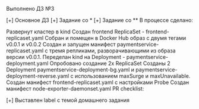 Выполнено ДЗ №3

[+] Основное ДЗ
[+] Задание со *
[+] Задание со **
В процессе сделано:

Развернут кластер в kind
Создан frontend ReplicaSet - frontend-replicaset.yaml
Собран и помещен в Docker Hub образ с двумя тегами v0.0.1 и v0.0.2
Создан и запущен манифест paymentservice-replicaset.yaml с тремя репликами, разворачивающими из образа версии v0.0.1.
Переделан kind на Deployment - paymentservice-deployment.yaml
Опробовано создание 2х ReplicaSet
Созданы 2 Deployment paymentservice-deployment-bg.yaml и paymentservice-deployment-reverse.yaml с использованием maxSurge и maxUnavailable.
Создан манифест frontend-replicaset.yaml с настройками Probe
Создан манифест node-exporter-daemonset.yaml
PR checklist:

[+] Выставлен label с темой домашнего задания
